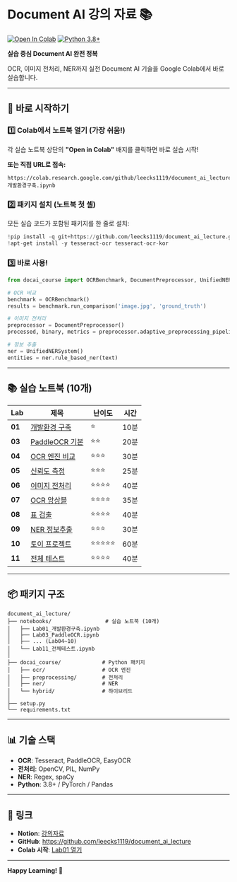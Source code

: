 # Document AI 강의 자료 📚

[![Open In Colab](https://colab.research.google.com/assets/colab-badge.svg)](https://colab.research.google.com/github/leecks1119/document_ai_lecture/blob/master/notebooks/Lab01_개발환경구축.ipynb)
[![Python 3.8+](https://img.shields.io/badge/python-3.8+-blue.svg)](https://www.python.org/downloads/)

**실습 중심 Document AI 완전 정복**

OCR, 이미지 전처리, NER까지 실전 Document AI 기술을 Google Colab에서 바로 실습합니다.

---

## 🚀 바로 시작하기

### 1️⃣ Colab에서 노트북 열기 (가장 쉬움!)

각 실습 노트북 상단의 **"Open in Colab"** 배지를 클릭하면 바로 실습 시작!

**또는 직접 URL로 접속:**
```
https://colab.research.google.com/github/leecks1119/document_ai_lecture/blob/master/notebooks/Lab01_개발환경구축.ipynb
```

### 2️⃣ 패키지 설치 (노트북 첫 셀)

모든 실습 코드가 포함된 패키지를 한 줄로 설치:

```python
!pip install -q git+https://github.com/leecks1119/document_ai_lecture.git
!apt-get install -y tesseract-ocr tesseract-ocr-kor
```

### 3️⃣ 바로 사용!

```python
from docai_course import OCRBenchmark, DocumentPreprocessor, UnifiedNERSystem

# OCR 비교
benchmark = OCRBenchmark()
results = benchmark.run_comparison('image.jpg', 'ground_truth')

# 이미지 전처리
preprocessor = DocumentPreprocessor()
processed, binary, metrics = preprocessor.adaptive_preprocessing_pipeline('image.jpg')

# 정보 추출
ner = UnifiedNERSystem()
entities = ner.rule_based_ner(text)
```

---

## 📚 실습 노트북 (10개)

| Lab | 제목 | 난이도 | 시간 |
|-----|------|--------|------|
| **01** | [개발환경 구축](notebooks/Lab01_개발환경구축.ipynb) | ⭐ | 10분 |
| **03** | [PaddleOCR 기본](notebooks/Lab03_PaddleOCR.ipynb) | ⭐⭐ | 20분 |
| **04** | [OCR 엔진 비교](notebooks/Lab04_OCR엔진비교.ipynb) | ⭐⭐⭐ | 30분 |
| **05** | [신뢰도 측정](notebooks/Lab05_신뢰도측정.ipynb) | ⭐⭐⭐ | 25분 |
| **06** | [이미지 전처리](notebooks/Lab06_이미지전처리.ipynb) | ⭐⭐⭐⭐ | 40분 |
| **07** | [OCR 앙상블](notebooks/Lab07_앙상블.ipynb) | ⭐⭐⭐⭐ | 35분 |
| **08** | [표 검출](notebooks/Lab08_표검출.ipynb) | ⭐⭐⭐⭐ | 40분 |
| **09** | [NER 정보추출](notebooks/Lab09_NER정보추출.ipynb) | ⭐⭐⭐ | 30분 |
| **10** | [토이 프로젝트](notebooks/Lab10_토이프로젝트.ipynb) | ⭐⭐⭐⭐⭐ | 60분 |
| **11** | [전체 테스트](notebooks/Lab11_전체테스트.ipynb) | ⭐⭐⭐⭐ | 40분 |

---

## 📦 패키지 구조

```
document_ai_lecture/
├── notebooks/                 # 실습 노트북 (10개)
│   ├── Lab01_개발환경구축.ipynb
│   ├── Lab03_PaddleOCR.ipynb
│   ├── ... (Lab04~10)
│   └── Lab11_전체테스트.ipynb
│
├── docai_course/             # Python 패키지
│   ├── ocr/                  # OCR 엔진
│   ├── preprocessing/        # 전처리
│   ├── ner/                  # NER
│   └── hybrid/               # 하이브리드
│
├── setup.py
└── requirements.txt
```

---


## 📊 기술 스택

- **OCR**: Tesseract, PaddleOCR, EasyOCR
- **전처리**: OpenCV, PIL, NumPy
- **NER**: Regex, spaCy
- **Python**: 3.8+ / PyTorch / Pandas

---

## 🔗 링크
- **Notion**: [강의자료](https://vivid-mailbox-751.notion.site/Document-AI-281707c7ae7581beb748feca63ac4e16)
- **GitHub**: https://github.com/leecks1119/document_ai_lecture
- **Colab 시작**: [Lab01 열기](https://colab.research.google.com/github/leecks1119/document_ai_lecture/blob/master/notebooks/Lab01_개발환경구축.ipynb)

---

**Happy Learning! 🚀**